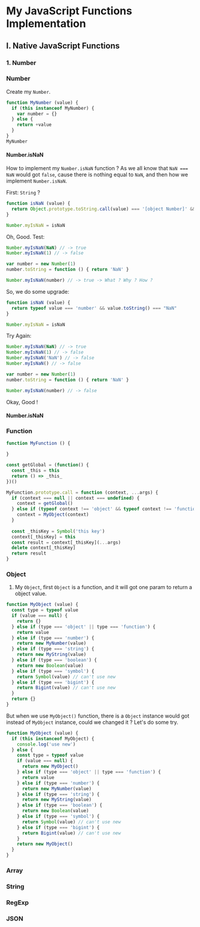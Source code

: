 # My JavaScript Functions Implementation

## I. Native JavaScript Functions

### 1. Number

### Number

Create my ```Number```.
```js
function MyNumber (value) {
  if (this instanceof MyNumber) {
    var number = {}
  } else {
    return +value
  }
}
MyNumber  
```

#### Number.isNaN

How to implement my ```Number.isNaN``` function ? As we all know that ```NaN === NaN``` would got ```false```, cause there is nothing equal to ```NaN```, and then how we implement ```Number.isNaN```.

First: ```String``` ?
``` js
function isNaN (value) {
  return Object.prototype.toString.call(value) === '[object Number]' && value.toString() === "NaN"
}

Number.myIsNaN = isNaN
```
Oh, Good.
Test:
``` javascript
Number.myIsNaN(NaN) // -> true
Number.myIsNaN(1) // -> false

var number = new Number(1)
number.toString = function () { return 'NaN' }

Number.myIsNaN(number) // -> true -> What ? Why ? How ?
```
So, we do some upgrade:
``` js
function isNaN (value) {
  return typeof value === 'number' && value.toString() === "NaN"
}

Number.myIsNaN = isNaN
```
Try Again:
``` js
Number.myIsNaN(NaN) // -> true
Number.myIsNaN(1) // -> false
Number.myIsNaN('NaN') // -> false
Number.myIsNaN() // -> false

var number = new Number(1)
number.toString = function () { return 'NaN' }

Number.myIsNaN(number) // -> false
```
Okay, Good !

#### Number.isNaN

### Function

``` js
function MyFunction () {

}

const getGlobal = (function() {
  const _this = this
  return () => _this_
})()

MyFunction.prototype.call = function (context, ...args) {
  if (context === null || context === undefined) {
    context = getGlobal()
  } else if (typeof context !== 'object' && typeof context !== 'function') {
    context = MyObject(context)
  }
  
  const _thisKey = Symbol('this key')
  context[_thisKey] = this
  const result = context[_thisKey](...args)
  delete context[_thisKey]
  return result
}
```

### Object

1. My ```Object```, first ```Object``` is a function, and it will got one param to return a object value.

``` js
function MyObject (value) {
  const type = typeof value
  if (value === null) {
    return {}
  } else if (type === 'object' || type === 'function') {
    return value
  } else if (type === 'number') {
    return new MyNumber(value)
  } else if (type === 'string') {
    return new MyString(value)
  } else if (type === 'boolean') {
    return new Boolean(value)
  } else if (type === 'symbol') {
    return Symbol(value) // can't use new
  } else if (type === 'bigint') {
    return Bigint(value) // can't use new
  }
  return {}
}

```
But when we use ```MyObject()``` function, there is a ```Object``` instance would got instead of ```MyObject``` instance, could we changed it ? Let's do some try.
``` js
function MyObject (value) {
  if (this instanceof MyObject) {
    console.log('use new')
  } else {
    const type = typeof value
    if (value === null) {
      return new MyObject()
    } else if (type === 'object' || type === 'function') {
      return value
    } else if (type === 'number') {
      return new MyNumber(value)
    } else if (type === 'string') {
      return new MyString(value)
    } else if (type === 'boolean') {
      return new Boolean(value)
    } else if (type === 'symbol') {
      return Symbol(value) // can't use new
    } else if (type === 'bigint') {
      return Bigint(value) // can't use new
    }
    return new MyObject()
  }
}

```

### Array


### String

### RegExp

### JSON

